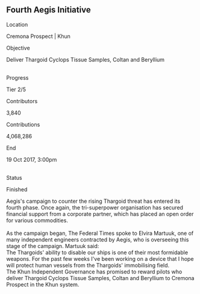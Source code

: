 ## Fourth Aegis Initiative

Location

Cremona Prospect \| Khun

Objective

Deliver Thargoid Cyclops Tissue Samples, Coltan and Beryllium

\
Progress

Tier 2/5

Contributors

3,840

Contributions

4,068,286

End

19 Oct 2017, 3:00pm

\
Status

Finished

Aegis\'s campaign to counter the rising Thargoid threat has entered its
fourth phase. Once again, the tri-superpower organisation has secured
financial support from a corporate partner, which has placed an open
order for various commodities.\
\
As the campaign began, The Federal Times spoke to Elvira Martuuk, one of
many independent engineers contracted by Aegis, who is overseeing this
stage of the campaign. Martuuk said:\
The Thargoids\' ability to disable our ships is one of their most
formidable weapons. For the past few weeks I\'ve been working on a
device that I hope will protect human vessels from the Thargoids\'
immobilising field.\
The Khun Independent Governance has promised to reward pilots who
deliver Thargoid Cyclops Tissue Samples, Coltan and Beryllium to Cremona
Prospect in the Khun system.
